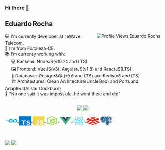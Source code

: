 ### Hi there 👋
## Eduardo Rocha
<img align="right" alt="Profile Views Eduardo Rocha" src="https://komarev.com/ghpvc/?username=rochaeduardo997&color=e05d44" />

:computer: I'm currently developer at neWave Telecom.<br/>
:house_with_garden: I’m from Fortaleza-CE.<br/>
:books: I’m currently working with:</br>
&nbsp;&nbsp;&nbsp;&nbsp;&nbsp;:computer: Backend: NodeJS(v10.24 and LTS)<br/>
&nbsp;&nbsp;&nbsp;&nbsp;&nbsp;:framed_picture: Frontend: VueJS(v3), AngularJS(v1.8) and ReactJS(LTS)<br/>
&nbsp;&nbsp;&nbsp;&nbsp;&nbsp;:floppy_disk: Databases: PostgreSQL(v9.6 and LTS) and Redis(v5 and LTS)<br/>
&nbsp;&nbsp;&nbsp;&nbsp;&nbsp;:building_construction: Architectures: Clean Architecture(Uncle Bob) and Ports and Adapters(Alistar Cockburn)<br/>
:monocle_face: "No one said it was impossible, he went there and did"

  ##
  
<div align="center">
  <a href="https://github.com/rochaeduardo997">
  <img height="160em" src="https://github-readme-stats.vercel.app/api?username=rochaeduardo997&show_icons=true&theme=monokai&include_all_commits=true&count_private=true&icon_color=EC048C"/>
  <img height="160em" src="https://github-readme-stats.vercel.app/api/top-langs/?username=rochaeduardo997&layout=compact&langs_count=7&theme=monokai"/>
</div>
  
<div style="display: inline_block">
  <br />
  <img align="center" height="30" width="40" src="https://github.com/devicons/devicon/blob/master/icons/go/go-original-wordmark.svg">
  <img align="center" height="30" width="40" src="https://github.com/devicons/devicon/blob/master/icons/typescript/typescript-plain.svg">
  <img align="center" height="30" width="40" src="https://github.com/devicons/devicon/blob/master/icons/javascript/javascript-plain.svg">

  <img align="center" height="30" width="40" src="https://github.com/devicons/devicon/blob/master/icons/nodejs/nodejs-plain.svg">
  <img align="center" height="30" width="40" src="https://github.com/devicons/devicon/blob/master/icons/vuejs/vuejs-original.svg">
  <img align="center" height="30" width="40" src="https://github.com/devicons/devicon/blob/master/icons/react/react-original.svg">

  <img align="center" height="30" width="40" src="https://github.com/devicons/devicon/blob/master/icons/redis/redis-plain.svg">
  <img align="center" height="30" width="40" src="https://github.com/devicons/devicon/blob/master/icons/postgresql/postgresql-plain.svg">
</div>
  
  ##
 <br/>
<div> 
  <a href="https://www.linkedin.com/in/carlos-eduardo-rocha-lima-70ba3a214/" target="_blank"><img src="https://img.shields.io/badge/-LinkedIn-%230077B5?style=for-the-badge&logo=linkedin&logoColor=white" target="_blank"></a>
  <a href="https://gitlab.com/rochaeduardo997/" target="_blank"><img src="https://img.shields.io/badge/GitLab-330F63?style=for-the-badge&logo=gitlab&logoColor=white" target="_blank"></a>
</div>
